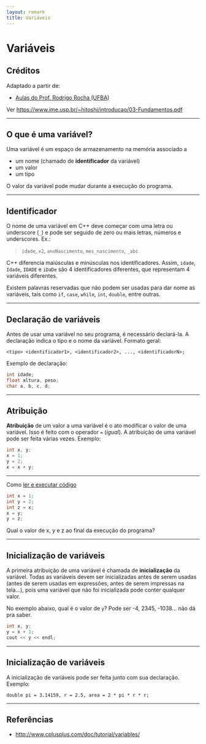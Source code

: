 ```yaml
---
layout: remark
title: Variáveis
---
```


# Variáveis

## Créditos

Adaptado a partir de:
+ [Aulas do Prof. Rodrigo Rocha (UFBA)](https://rodrigorgs.github.io/aulas/mata37/)

Ver https://www.ime.usp.br/~hitoshi/introducao/03-Fundamentos.pdf

---

## O que é uma variável?

Uma variável é um espaço de armazenamento na memória associado a

- um nome (chamado de **identificador** da variável)
- um valor
- um tipo

O valor da variável pode mudar durante a execução do programa.

---

## Identificador

O nome de uma variável em C++ deve começar com uma letra ou underscore (`_`) e pode ser seguido de zero ou mais letras, números e underscores. Ex.:

> `idade`, `x2`, `anoNascimento`, `mes_nascimento`, `_abc`

C++ diferencia maiúsculas e minúsculas nos identificadores. Assim, `idade`, `Idade`, `IDADE` e `iDaDe` são 4 identificadores diferentes, que representam 4 variáveis diferentes.

Existem palavras reservadas que não podem ser usadas para dar nome as variáveis, tais como `if`, `case`, `while`, `int`, `double`, entre outras.

---

## Declaração de variáveis

Antes de usar uma variável no seu programa, é necessário declará-la. A declaração indica o tipo e o nome da variável. Formato geral:

```
<tipo> <identificador1>, <identificador2>, ..., <identificadorN>;
```

Exemplo de declaração:

```c++
int idade;
float altura, peso;
char a, b, c, d;
```

---

## Atribuição

**Atribuição** de um valor a uma variável é o ato modificar o valor de uma variável. Isso é feito com o operador `=` (*igual*). A atribuição de uma variável pode ser feita várias vezes. Exemplo:

```c++
int x, y;
x = 1;
y = 2;
x = x + y;
```

---

Como [ler e executar código](https://medium.com/bits-and-behavior/teaching-a-strategy-for-reading-code-fbc9f4044cab)

```c++
int x = 1;
int y = 2;
int z = x;
x = y;
y = z;
```

Qual o valor de x, y e z ao final da execução do programa?

---

## Inicialização de variáveis

A primeira atribuição de uma variável é chamada de **inicialização** da variável. Todas as variáveis devem ser inicializadas antes de serem usadas (antes de serem usadas em expressões, antes de serem impressas na tela...), pois uma variável que não foi inicializada pode conter qualquer valor.

No exemplo abaixo, qual é o valor de `y`? Pode ser -4, 2345, -1038... não dá pra saber.

```c++
int x, y;
y = x + 1;
cout << y << endl;
```

---

## Inicialização de variáveis

A inicialização de variáveis pode ser feita junto com sua declaração. Exemplo:

```
double pi = 3.14159, r = 2.5, area = 2 * pi * r * r;
```

---

## Referências

- <http://www.cplusplus.com/doc/tutorial/variables/>

